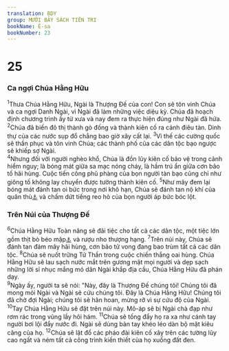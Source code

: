 ```yaml
---
translation: BDY
group: MƯỜI BẢY SÁCH TIÊN TRI
bookName: Ê-sa 
bookNumber: 23
---
```


<div class="title"><h1>25</h1><h3>Ca ngợi Chúa Hằng Hữu</h3></div>
<span class="verse es_25_1"><sup>1</sup>Thưa Chúa Hằng Hữu, Ngài là Thượng Đế của con! Con sẽ tôn vinh Chúa và ca ngợi Danh Ngài, vì Ngài đã làm những việc diệu kỳ. Chúa đã hoạch định chương trình ấy từ xưa và nay đem ra thực hiện đúng như Ngài đã hứa. </span>
<span class="verse es_25_2"><sup>2</sup>Chúa đã biến đô thị thành gò đống và thành kiên cố ra cảnh điêu tàn. Dinh thự của các nước sụp đổ chẳng bao giờ xây cất lại. </span>
<span class="verse es_25_3"><sup>3</sup>Vì thế các cường quốc sẽ thần phục và tôn vinh Chúa; các thành phố của các dân tộc bạo ngược sẽ khiếp sợ Ngài.<br/></span>
<span class="verse es_25_4"><sup>4</sup>Nhưng đối với người nghèo khổ, Chúa là đồn lũy kiên cố bảo vệ trong cảnh hiểm nguy; là bóng mát giữa sa mạc nóng cháy, là hầm trú ẩn giữa cơn bão tố hãi hùng. Cuộc tiến công phũ phàng của bọn người tàn bạo cũng chỉ như giông tố không lay chuyển được tường thành kiên cố. </span>
<span class="verse es_25_5"><sup>5</sup>Như mây đem lại bóng mát đánh tan oi bức trong nơi khô hạn, Chúa sẽ đánh tan nộ khí của quân thù<a href="#" data-toggle="tooltip" data-placement="bottom" title="Nt tiếng ồn ào của người nước ngoài">⚓</a> và chấm dứt tiếng reo hò của bọn người áp bức bóc lột.</span>
<div class="title"><h3>Trên Núi của Thượng Đế</h3></div>
<span class="verse es_25_6"><sup>6</sup>Chúa Hằng Hữu Toàn năng sẽ đãi tiệc cho tất cả các dân tộc, một tiệc lớn gồm thịt bò béo mập<a href="#" data-toggle="tooltip" data-placement="bottom" title="Ctd thú vật mập có tủy béo">⚓</a> và rượu nho thượng hạng. </span>
<span class="verse es_25_7"><sup>7</sup>Trên núi này, Chúa sẽ đánh tan đám mây hãi hùng, cơn bão tử vong đang bao trùm tất cả các dân tộc. </span>
<span class="verse es_25_8"><sup>8</sup>Chúa sẽ nuốt trững Tử Thần trong cuộc chiến thắng oai hùng. Chúa Hằng Hữu sẽ lau sạch nước mắt trên gương mặt mọi người và dẹp sạch những lời sỉ nhục mắng mỏ dân Ngài khắp địa cầu, Chúa Hằng Hữu đã phán dạy.<br/></span>
<span class="verse es_25_9"><sup>9</sup>Ngày ấy, người ta sẽ nói: &#34;Này, đây là Thượng Đế chúng tôi! Chúng tôi đã mong mỏi Ngài và Ngài sẽ cứu chúng tôi. Đây là Chúa Hằng Hữu! Chúng tôi đã chờ đợi Ngài; chúng tôi sẽ hân hoan, mừng rỡ vì sự cứu độ của Ngài. </span>
<span class="verse es_25_10"><sup>10</sup>Tay Chúa Hằng Hữu sẽ đặt trên núi này. Mô-áp sẽ bị Ngài chà đạp như rơm rác trong vũng lầy hôi hám. </span>
<span class="verse es_25_11"><sup>11</sup>Chúa sẽ tống đẩy họ ra xa như cánh tay người bơi lội đẩy nước đi. Ngài sẽ dùng bàn tay khéo léo dàn bộ mặt kiêu căng của họ. </span>
<span class="verse es_25_12"><sup>12</sup>Chúa sẽ lật đổ các pháo đài kiên cố xây trên các tường lũy cao ngất và ném tất cả công trình kiến thiết của họ xuống đất đen.</span>
